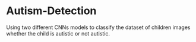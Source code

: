 # Autism-Detection

Using two different CNNs models to classify the dataset of children images whether the child is autistic or not autistic.
